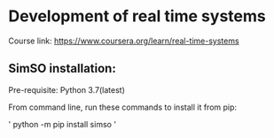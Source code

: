 # Development of real time systems

Course link: https://www.coursera.org/learn/real-time-systems

## SimSO installation:

Pre-requisite: Python 3.7(latest)

From command line, run these commands to install it from pip:

' python -m pip install simso '
